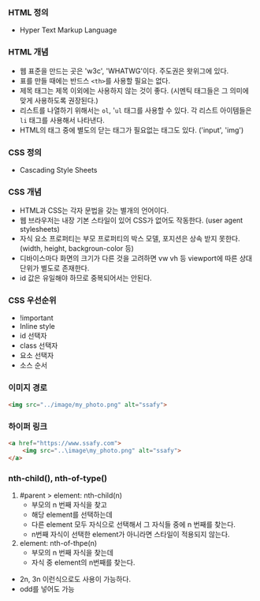 ### HTML 정의

- Hyper Text Markup Language

### HTML 개념

- 웹 표준을 만드는 곳은 'w3c', 'WHATWG'이다. 주도권은 왓위그에 있다.
- 표를 만들 때에는 반드스 `<th>`를 사용할 필요는 없다.
- 제목 태그는 제목 이외에는 사용하지 않는 것이 좋다. (시멘틱 태그들은 그 의미에 맞게 사용하도록 권장된다.)
- 리스트를 나열하기 위해서는 `ol`, '`ul` 태그를 사용할 수 있다. 각 리스트 아이템들은 `li` 태그를 사용해서 나타낸다.
- HTML의 태그 중에 별도의 닫는 태그가 필요없는 태그도 있다. ('input', 'img')

### CSS 정의

- Cascading Style Sheets

### CSS 개념

- HTML과 CSS는 각자 문법을 갖는 별개의 언어이다.
- 웹 브라우저는 내장 기본 스타일이 있어 CSS가 없어도 작동한다. (user agent stylesheets)
- 자식 요소 프로퍼티는 부모 프로퍼티의 박스 모델, 포지션은 상속 받지 못한다. (width, height, backgroun-color 등)
- 디바이스마다 화면의 크기가 다른 것을 고려하면 vw vh 등 viewport에 따른 상대 단위가 별도로 존재한다.
- id 값은 유일해야 하므로 중복되어서는 안된다.

### CSS 우선순위

- !important
- Inline style
- id 선택자
- class 선택자
- 요소 선택자
- 소스 순서

### 이미지 경로

```html
<img src="../image/my_photo.png" alt="ssafy">
```

### 하이퍼 링크

```html
<a href="https://www.ssafy.com">
	<img src="..\image\my_photo.png" alt="ssafy">
</a>
```



### nth-child(), nth-of-type()

1. #parent > element: nth-child(n)
   - 부모의 n 번째 자식을 찾고
   - 해당 element를 선택하는데
   - 다른 element 모두 자식으로 선택해서 그 자식들 중에 n 번째를 찾는다.
   - n번째 자식이 선택한 element가 아니라면 스타일이 적용되지 않는다.
2. element: nth-of-thpe(n)
   - 부모의 n 번째 자식을 찾는데
   - 자식 중 element의 n번째를 찾는다.

- 2n, 3n 이런식으로도 사용이 가능하다.
- odd를 넣어도 가능